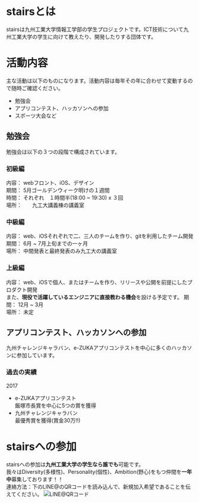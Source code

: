 # stairsとは
stairsは九州工業大学情報工学部の学生プロジェクトです。ICT技術について九州工業大学の学生に向けて教えたり、開発したりする団体です。

# 活動内容
主な活動は以下のものになります。活動内容は毎年その年に合わせて変動するので随時ご確認ください。
 - 勉強会
 - アプリコンテスト、ハッカソンへの参加
 - スポーツ大会など

## 勉強会
勉強会は以下の３つの段階で構成されています。

### 初級編
内容： webフロント、iOS、デザイン  
期間： 5月ゴールデンウィーク明けの１週間  
時間： それぞれ　１時間半(18:00 ~ 19:30) x ３回  
場所：　　九工大講義棟の講義室

### 中級編
内容： web、iOSそれぞれで二、三人のチームを作り、gitを利用したチーム開発  
期間： 6月 ~ 7月上旬までの一ヶ月  
場所： 中間発表と最終発表のみ九工大の講義室  

### 上級編
内容： web、iOSで個人、またはチームを作り、リリースや公開を前提にしたプロダクト開発  
また、**現役で活躍しているエンジニアに直接教わる機会**を設ける予定です。
期間： 12月 ~ 3月  
場所： 未定  

## アプリコンテスト、ハッカソンへの参加
九州チャレンジキャラバン、e-ZUKAアプリコンテストを中心に多くのハッカソンに参加しています。

### 過去の実績  
2017
- e-ZUKAアプリコンテスト  
 飯塚市長賞を中心に5つの賞を獲得
- 九州チャレンジキャラバン  
 最優秀賞を獲得(賞金30万!!)

# stairsへの参加
 stairsへの参加は**九州工業大学の学生なら誰でも**可能です。  
 我々はDiversity(多様性)、Personality(個性)、Ambition(野心)をもつ仲間を**一年中**募集しております！！  
 連絡方法：下のLINE@のQRコードを読み込んで、新規加入希望であることを伝えてください。
 ![LINE@QRコード](image.jpeg)

